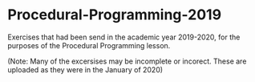 # Procedural-Programming-2019
Exercises that had been send in the academic year 2019-2020, for the purposes of the Procedural Programming lesson.

(Note: Many of the excersises may be incomplete or incorect. These are uploaded as they were in the January of 2020)
